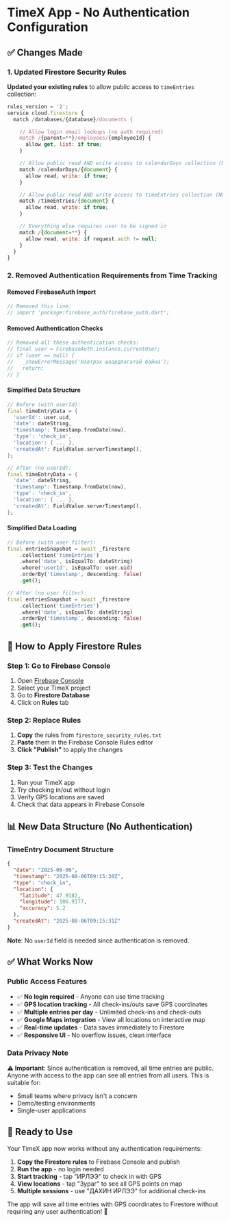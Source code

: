 # TimeX App - No Authentication Configuration

## ✅ Changes Made

### 1. Updated Firestore Security Rules
**Updated your existing rules** to allow public access to `timeEntries` collection:

```javascript
rules_version = '2';
service cloud.firestore {
  match /databases/{database}/documents {

    // Allow login email lookups (no auth required)
    match /{parent=**}/employees/{employeeId} {
      allow get, list: if true;
    }

    // Allow public read AND write access to calendarDays collection (NO AUTH REQUIRED)
    match /calendarDays/{document} {
      allow read, write: if true;
    }

    // Allow public read AND write access to timeEntries collection (NO AUTH REQUIRED)
    match /timeEntries/{document} {
      allow read, write: if true;
    }

    // Everything else requires user to be signed in
    match /{document=**} {
      allow read, write: if request.auth != null;
    }
  }
}
```

### 2. Removed Authentication Requirements from Time Tracking

#### Removed FirebaseAuth Import
```dart
// Removed this line:
// import 'package:firebase_auth/firebase_auth.dart';
```

#### Removed Authentication Checks
```dart
// Removed all these authentication checks:
// final user = FirebaseAuth.instance.currentUser;
// if (user == null) {
//   _showErrorMessage('Нэвтрэх шаардлагатай байна');
//   return;
// }
```

#### Simplified Data Structure
```dart
// Before (with userId):
final timeEntryData = {
  'userId': user.uid,
  'date': dateString,
  'timestamp': Timestamp.fromDate(now),
  'type': 'check_in',
  'location': { ... },
  'createdAt': FieldValue.serverTimestamp(),
};

// After (no userId):
final timeEntryData = {
  'date': dateString,
  'timestamp': Timestamp.fromDate(now),
  'type': 'check_in',
  'location': { ... },
  'createdAt': FieldValue.serverTimestamp(),
};
```

#### Simplified Data Loading
```dart
// Before (with user filter):
final entriesSnapshot = await _firestore
    .collection('timeEntries')
    .where('date', isEqualTo: dateString)
    .where('userId', isEqualTo: user.uid)
    .orderBy('timestamp', descending: false)
    .get();

// After (no user filter):
final entriesSnapshot = await _firestore
    .collection('timeEntries')
    .where('date', isEqualTo: dateString)
    .orderBy('timestamp', descending: false)
    .get();
```

## 🔧 How to Apply Firestore Rules

### Step 1: Go to Firebase Console
1. Open [Firebase Console](https://console.firebase.google.com/)
2. Select your TimeX project
3. Go to **Firestore Database**
4. Click on **Rules** tab

### Step 2: Replace Rules
1. **Copy** the rules from `firestore_security_rules.txt`
2. **Paste** them in the Firebase Console Rules editor
3. **Click "Publish"** to apply the changes

### Step 3: Test the Changes
1. Run your TimeX app
2. Try checking in/out without login
3. Verify GPS locations are saved
4. Check that data appears in Firebase Console

## 📊 New Data Structure (No Authentication)

### TimeEntry Document Structure
```json
{
  "date": "2025-08-06",
  "timestamp": "2025-08-06T09:15:30Z",
  "type": "check_in",
  "location": {
    "latitude": 47.9182,
    "longitude": 106.9177,
    "accuracy": 5.2
  },
  "createdAt": "2025-08-06T09:15:31Z"
}
```

**Note**: No `userId` field is needed since authentication is removed.

## ✅ What Works Now

### Public Access Features
- ✅ **No login required** - Anyone can use time tracking
- ✅ **GPS location tracking** - All check-ins/outs save GPS coordinates
- ✅ **Multiple entries per day** - Unlimited check-ins and check-outs
- ✅ **Google Maps integration** - View all locations on interactive map
- ✅ **Real-time updates** - Data saves immediately to Firestore
- ✅ **Responsive UI** - No overflow issues, clean interface

### Data Privacy Note
⚠️ **Important**: Since authentication is removed, all time entries are public. Anyone with access to the app can see all entries from all users. This is suitable for:
- Small teams where privacy isn't a concern
- Demo/testing environments
- Single-user applications

## 🚀 Ready to Use

Your TimeX app now works without any authentication requirements:

1. **Copy the Firestore rules** to Firebase Console and publish
2. **Run the app** - no login needed
3. **Start tracking** - tap "ИРЛЭЭ" to check in with GPS
4. **View locations** - tap "Зураг" to see all GPS points on map
5. **Multiple sessions** - use "ДАХИН ИРЛЭЭ" for additional check-ins

The app will save all time entries with GPS coordinates to Firestore without requiring any user authentication! 🎉
